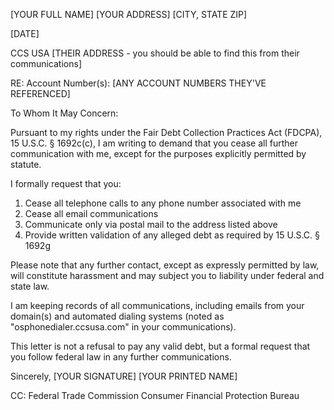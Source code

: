 [YOUR FULL NAME]
[YOUR ADDRESS]
[CITY, STATE ZIP]

[DATE]

CCS USA
[THEIR ADDRESS - you should be able to find this from their communications]

RE: Account Number(s): [ANY ACCOUNT NUMBERS THEY'VE REFERENCED]

To Whom It May Concern:

Pursuant to my rights under the Fair Debt Collection Practices Act (FDCPA), 15 U.S.C. § 1692c(c), I am writing to demand that you cease all further communication with me, except for the purposes explicitly permitted by statute.

I formally request that you:
1. Cease all telephone calls to any phone number associated with me
2. Cease all email communications
3. Communicate only via postal mail to the address listed above
4. Provide written validation of any alleged debt as required by 15 U.S.C. § 1692g

Please note that any further contact, except as expressly permitted by law, will constitute harassment and may subject you to liability under federal and state law.

I am keeping records of all communications, including emails from your domain(s) and automated dialing systems (noted as "osphonedialer.ccsusa.com" in your communications).

This letter is not a refusal to pay any valid debt, but a formal request that you follow federal law in any further communications.

Sincerely,
[YOUR SIGNATURE]
[YOUR PRINTED NAME]

CC: Federal Trade Commission
    Consumer Financial Protection Bureau
